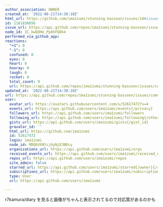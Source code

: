 ```yaml
---
author_association: OWNER
created_at: '2022-06-21T14:38:10Z'
html_url: https://github.com/ima1zumi/stunning-bassoon/issues/10#issuecomment-1161836856
id: 1161836856
issue_url: https://api.github.com/repos/ima1zumi/stunning-bassoon/issues/10
node_id: IC_kwDOHe_Pp85FQDk4
performed_via_github_app: 
reactions:
  "+1": 0
  "-1": 0
  confused: 0
  eyes: 0
  heart: 0
  hooray: 0
  laugh: 0
  rocket: 0
  total_count: 0
  url: https://api.github.com/repos/ima1zumi/stunning-bassoon/issues/comments/1161836856/reactions
updated_at: '2022-06-21T14:38:10Z'
url: https://api.github.com/repos/ima1zumi/stunning-bassoon/issues/comments/1161836856
user:
  avatar_url: https://avatars.githubusercontent.com/u/52617472?v=4
  events_url: https://api.github.com/users/ima1zumi/events{/privacy}
  followers_url: https://api.github.com/users/ima1zumi/followers
  following_url: https://api.github.com/users/ima1zumi/following{/other_user}
  gists_url: https://api.github.com/users/ima1zumi/gists{/gist_id}
  gravatar_id: ''
  html_url: https://github.com/ima1zumi
  id: 52617472
  login: ima1zumi
  node_id: MDQ6VXNlcjUyNjE3NDcy
  organizations_url: https://api.github.com/users/ima1zumi/orgs
  received_events_url: https://api.github.com/users/ima1zumi/received_events
  repos_url: https://api.github.com/users/ima1zumi/repos
  site_admin: false
  starred_url: https://api.github.com/users/ima1zumi/starred{/owner}{/repo}
  subscriptions_url: https://api.github.com/users/ima1zumi/subscriptions
  type: User
  url: https://api.github.com/users/ima1zumi

---
```

r7kamura/diary を見ると画像がちゃんと表示されてるので対応策があるのかも